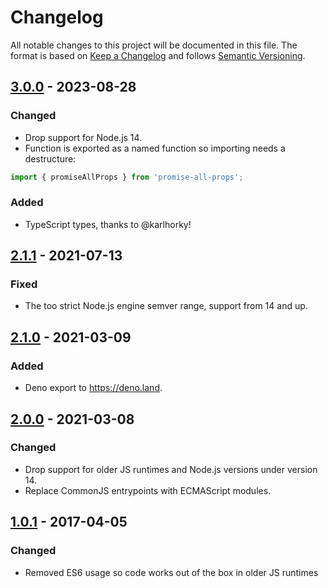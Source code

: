 # Changelog
All notable changes to this project will be documented in this file.
The format is based on [Keep a Changelog](https://keepachangelog.com/en/1.1.0/) and follows [Semantic Versioning](http://semver.org/spec/v2.0.0.html).

## [3.0.0] - 2023-08-28
### Changed
- Drop support for Node.js 14.
- Function is exported as a named function so importing needs a destructure:  
```js
import { promiseAllProps } from 'promise-all-props';
```

### Added
- TypeScript types, thanks to @karlhorky!

## [2.1.1] - 2021-07-13
### Fixed
- The too strict Node.js engine semver range, support from 14 and up.

## [2.1.0] - 2021-03-09
### Added
- Deno export to https://deno.land.

## [2.0.0] - 2021-03-08
### Changed
- Drop support for older JS runtimes and Node.js versions under version 14.
- Replace CommonJS entrypoints with ECMAScript modules.

## [1.0.1] - 2017-04-05
### Changed
- Removed ES6 usage so code works out of the box in older JS runtimes

[3.0.0]: https://github.com/Siilwyn/promise-all-props/compare/v2.1.1...v3.0.0
[2.1.1]: https://github.com/Siilwyn/promise-all-props/compare/v2.1.0...v2.1.1
[2.1.0]: https://github.com/Siilwyn/promise-all-props/compare/v2.0.0...v2.1.0
[2.0.0]: https://github.com/Siilwyn/promise-all-props/compare/v1.0.1...v2.0.0
[1.0.1]: https://github.com/Siilwyn/promise-all-props/compare/241fedc...v1.0.1
